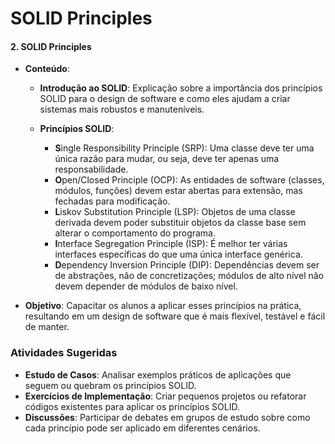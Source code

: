 # SOLID Principles

#### 2. SOLID Principles
- **Conteúdo**:
  - **Introdução ao SOLID**: Explicação sobre a importância dos princípios SOLID para o design de software e como eles ajudam a criar sistemas mais robustos e manuteníveis.
  
  - **Princípios SOLID**:
    - **S**ingle Responsibility Principle (SRP): Uma classe deve ter uma única razão para mudar, ou seja, deve ter apenas uma responsabilidade.
    - **O**pen/Closed Principle (OCP): As entidades de software (classes, módulos, funções) devem estar abertas para extensão, mas fechadas para modificação.
    - **L**iskov Substitution Principle (LSP): Objetos de uma classe derivada devem poder substituir objetos da classe base sem alterar o comportamento do programa.
    - **I**nterface Segregation Principle (ISP): É melhor ter várias interfaces específicas do que uma única interface genérica.
    - **D**ependency Inversion Principle (DIP): Dependências devem ser de abstrações, não de concretizações; módulos de alto nível não devem depender de módulos de baixo nível.

- **Objetivo**: Capacitar os alunos a aplicar esses princípios na prática, resultando em um design de software que é mais flexível, testável e fácil de manter.

### Atividades Sugeridas
- **Estudo de Casos**: Analisar exemplos práticos de aplicações que seguem ou quebram os princípios SOLID.
- **Exercícios de Implementação**: Criar pequenos projetos ou refatorar códigos existentes para aplicar os princípios SOLID.
- **Discussões**: Participar de debates em grupos de estudo sobre como cada princípio pode ser aplicado em diferentes cenários.

